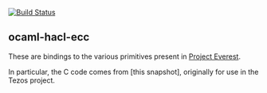 [![Build Status](https://travis-ci.org/emillon/ocaml-hacl-ecc.svg?branch=master)](https://travis-ci.org/emillon/ocaml-hacl-ecc)

ocaml-hacl-ecc
--------------

These are bindings to the various primitives present in [Project Everest].

In particular, the C code comes from [this snapshot], originally for use in the
Tezos project.

[Project Everest]: https://project-everest.github.io/
[snapshot]: https://github.com/project-everest/hacl-star/tree/c32798c6d45db10eeaa82572054d37e3a49a55d1/snapshots/tezos
